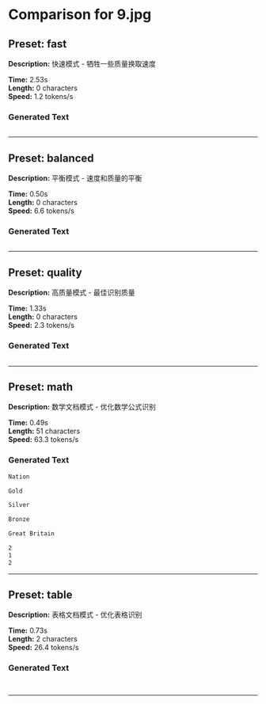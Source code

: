 # Comparison for 9.jpg

## Preset: fast

**Description:** 快速模式 - 牺牲一些质量换取速度

**Time:** 2.53s  
**Length:** 0 characters  
**Speed:** 1.2 tokens/s  

### Generated Text

```markdown

```

---

## Preset: balanced

**Description:** 平衡模式 - 速度和质量的平衡

**Time:** 0.50s  
**Length:** 0 characters  
**Speed:** 6.6 tokens/s  

### Generated Text

```markdown

```

---

## Preset: quality

**Description:** 高质量模式 - 最佳识别质量

**Time:** 1.33s  
**Length:** 0 characters  
**Speed:** 2.3 tokens/s  

### Generated Text

```markdown

```

---

## Preset: math

**Description:** 数学文档模式 - 优化数学公式识别

**Time:** 0.49s  
**Length:** 51 characters  
**Speed:** 63.3 tokens/s  

### Generated Text

```markdown
Nation

Gold

Silver

Bronze

Great Britain

2
1
2 
```

---

## Preset: table

**Description:** 表格文档模式 - 优化表格识别

**Time:** 0.73s  
**Length:** 2 characters  
**Speed:** 26.4 tokens/s  

### Generated Text

```markdown



```

---

